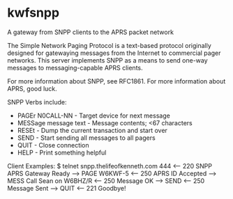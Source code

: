 kwfsnpp
=======

A gateway from SNPP clients to the APRS packet network

The Simple Network Paging Protocol is a text-based protocol
originally designed for gatewaying messages from the Internet
to commercial pager networks. This server implements SNPP as a
means to send one-way messages to messaging-capable APRS clients.

For more information about SNPP, see RFC1861.
For more information about APRS, good luck.

SNPP Verbs include:
 * PAGEr N0CALL-NN - Target device for next message
 * MESSage message text - Message contents; <67 characters
 * RESEt - Dump the current transaction and start over
 * SEND - Start sending all messages to all pagers
 * QUIT - Close connection
 * HELP - Print something helpful

Client Examples:
		$ telnet snpp.thelifeofkenneth.com 444
	<--	220 SNPP APRS Gateway Ready
	-->	PAGE W6KWF-5
	<--	250 APRS ID Accepted
	-->	MESS Call Sean on W6BHZ/R
	<--	250 Message OK
	-->	SEND
	<--	250 Message Sent
	-->	QUIT
	<--	221 Goodbye!

